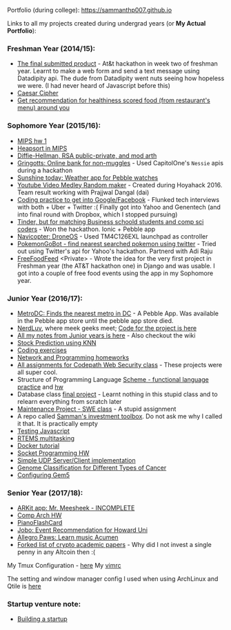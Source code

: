 Portfolio (during college): https://sammanthp007.github.io

Links to all my projects created during undergrad years (or **My Actual Portfolio**):

### Freshman Year (2014/15):
- [The final submitted product](https://github.com/sammanthp007/atthack-10-2014-during) - At&t hackathon in week two of freshman year. Learnt to make a web form and send a text message using Datadipity api. The dude from Datadipity went nuts seeing how hopeless we were. (I had never heard of Javascript before this)
- [Caesar Cipher](http://r-o-t-c.appspot.com)
- [Get recommendation for healthiness scored food (from restaurant's menu) around you](https://frozen-earth-2438.herokuapp.com/)

### Sophomore Year (2015/16):
- [MIPS hw 1](https://github.com/sammanthp007/MIPS_Projects)
- [Heapsort in MIPS](https://github.com/sammanthp007/HeapSort-in-MIPS-32)
- [Diffie-Hellman, RSA public-private, and mod arth](https://github.com/sammanthp007/Cryptography)
- [Gringotts: Online bank for non-muggles](https://github.com/sammanthp007/hbcu-hackathon-01-2016) - Used CapitolOne's `Nessie` apis during a hackathon
- [Sunshine today: Weather app for Pebble watches](https://github.com/sammanthp007/sunshinetoday)
- [Youtube Video Medley Random maker](https://github.com/sammanthp007/hoyahack-01-2016) - Created during Hoyahack 2016. Team result working with Prajjwal Dangal (dai)
- [Coding practice to get into Google/Facebook](https://github.com/sammanthp007/sticky_problems) - Flunked tech interviews with both + Uber + Twitter :( Finally got into Yahoo and Genentech (and into final round with Dropbox, which I stopped pursuing)
- [Tinder, but for matching Business schoold students and comp sci coders](https://github.com/sammanthp007/huhack-2016) - Won the hackathon. Ionic + Pebble app
- [Navicopter: DroneOS](https://github.com/sammanthp007/Navicopter) - Used TM4C126EXL launchpad as controller
- [PokemonGoBot - find nearest searched pokemon using twitter](https://github.com/sammanthp007/pokemon-go-bot) - Tried out using Twitter's api for Yahoo's hackathon. Partnerd with Adi Raju
- [FreeFoodFeed](https://github.com/sammanthp007/atthack-10-2014) \<Private\> - Wrote the idea for the very first project in Freshman year (the AT&T hackathon one) in Django and was usable. I got into a couple of free food events using the app in my Sophomore year.

### Junior Year (2016/17):
- [MetroDC: Finds the nearest metro in DC](https://github.com/sammanthp007/huhack-10-2015) - A Pebble App. Was available in the Pebble app store until the pebble app store died.
- [NerdLuv](https://nerdluv.herokuapp.com/index.php), where meek geeks meet; [Code for the project is here](https://github.com/sammanthp007/nerdluv-with-mysql)
- [All my notes from Junior years is here](https://github.com/sammanthp007/Linux-Kernel-Development) - Also checkout the wiki
- [Stock Prediction using KNN](https://github.com/sammanthp007/Stock-Price-Prediction-Using-KNN-Algorithm)
- [Coding exercises](https://github.com/sammanthp007/Weirdos)
- [Network and Programming homeworks](https://github.com/sammanthp007/HowardClassworks)
- [All assignments for Codepath Web Security class](https://github.com/sammanthp007/codepath-web-security) - These projects were all super cool.
- Structure of Programming Language [Scheme - functional language practice](https://github.com/sammanthp007/Scheme) and [hw](https://github.com/sammanthp007/CSCI350-functional-programming-assignment)
- Database class [final project](https://github.com/sammanthp007/Grade-Book-Database) - Learnt nothing in this stupid class and to relearn everything from scratch later
- [Maintenance Project - SWE class](https://github.com/sammanthp007/maintenance-project) - A stupid assignment
- A repo called [Samman's investment toolbox](https://github.com/sammanthp007/sammans-investment-toolbox). Do not ask me why I called it that. It is practically empty
- [Testing Javascript](https://github.com/sammanthp007/Image-Planner)
- [RTEMS multitasking](https://github.com/sammanthp007/rtems-multitasking)
- [Docker tutorial](https://github.com/sammanthp007/docker-tutorial)
- [Socket Programming HW](https://github.com/sammanthp007/socket-programming-modified-echo)
- [Simple UDP Server/Client implementation](https://github.com/sammanthp007/UDP-Socket-in-C)
- [Genome Classification for Different Types of Cancer](https://github.com/sammanthp007/Cancel-DNa-classification-genome) <Private>
- [Configuring Gem5](https://github.com/sammanthp007/gem5-tutorial)


### Senior Year (2017/18):
- [ARKit app: Mr. Meesheek - INCOMPLETE](https://github.com/sammanthp007/Mr-Meesheek)
- [Comp Arch HW](https://github.com/sammanthp007/computer-architecture)
- [PianoFlashCard](https://apps.apple.com/us/app/piano-flash-card/id1308111141)
- [Jobo: Event Recommendation for Howard Uni](https://apps.apple.com/us/app/jobo/id1301712693)
- [Allegro Paws: Learn music Acumen](https://apps.apple.com/us/app/allegro-paws/id1362576604)
- [Forked list of crypto academic papers](https://github.com/sammanthp007/blockchain-papers) - Why did I not invest a single penny in any Altcoin then :(

My Tmux Configuration - [here](https://github.com/sammanthp007/.tmux.conf)
My [vimrc](https://github.com/sammanthp007/vimrc)

The setting and window manager config I used when using ArchLinux and Qtile is [here](https://github.com/sammanthp007/ArchLinux-Setting)

### Startup venture note:
- [Building a startup](https://github.com/sammanthp007/Building-a-Startup)
